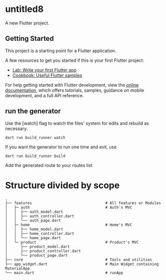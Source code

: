 # untitled8

A new Flutter project.

## Getting Started

This project is a starting point for a Flutter application.

A few resources to get you started if this is your first Flutter project:

- [Lab: Write your first Flutter app](https://docs.flutter.dev/get-started/codelab)
- [Cookbook: Useful Flutter samples](https://docs.flutter.dev/cookbook)

For help getting started with Flutter development, view the
[online documentation](https://docs.flutter.dev/), which offers tutorials,
samples, guidance on mobile development, and a full API reference.


##  run the generator

Use the [watch] flag to watch the files' system for edits and rebuild as necessary.
```shell
dart run build_runner watch
```
If you want the generator to run one time and exit, use
```shell
dart run build_runner build
```
Add the generated route to your routes list


# Structure divided by scope
```
.                  
├── features                                 # All features or Modules 
│   ├─ auth                                  # Auth's MVC       
│   │  ├── auth_model.dart   
│   │  ├── auth_controller.dart  
│   │  └── auth_page.dart                      
│   ├─ home                                  # Home's MVC       
│   │  ├── home_model.dart   
│   │  ├── home_controller.dart  
│   │  └── home_page.dart                        
│   └─ product                               # Product's MVC     
│      ├── product_model.dart   
│      ├── product_controller.dart
│      └── product_page.dart                    
├── core                                     # Tools and utilities
├── app_widget.dart                          # Main Widget containing MaterialApp 
└── main.dart                                # runApp
```